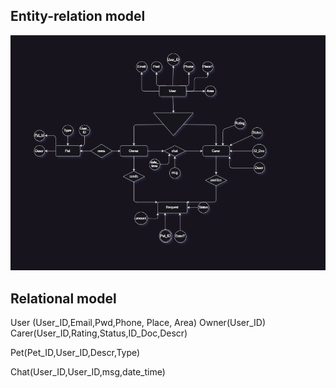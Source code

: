 

## Entity-relation model 
![An image of the draw.io of the DB](images/image.png)

## Relational model

User (User_ID,Email,Pwd,Phone, Place, Area)
    Owner(User_ID)
    Carer(User_ID,Rating,Status,ID_Doc,Descr)
    
Pet(Pet_ID,User_ID,Descr,Type)

Chat(User_ID,User_ID,msg,date_time)

